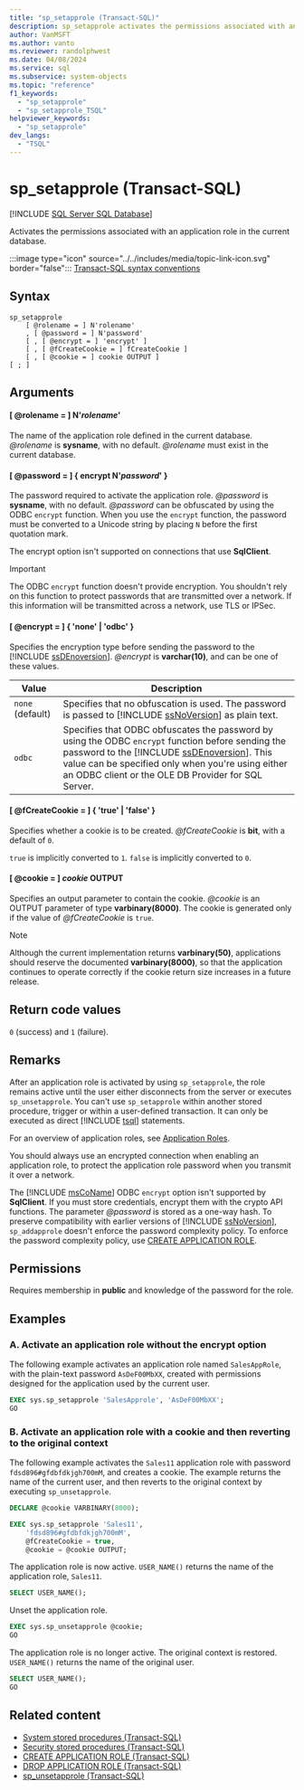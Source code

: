 ```yaml
---
title: "sp_setapprole (Transact-SQL)"
description: sp_setapprole activates the permissions associated with an application role in the current database.
author: VanMSFT
ms.author: vanto
ms.reviewer: randolphwest
ms.date: 04/08/2024
ms.service: sql
ms.subservice: system-objects
ms.topic: "reference"
f1_keywords:
  - "sp_setapprole"
  - "sp_setapprole_TSQL"
helpviewer_keywords:
  - "sp_setapprole"
dev_langs:
  - "TSQL"
---
```

# sp_setapprole (Transact-SQL)

[!INCLUDE [SQL Server SQL Database](../../includes/applies-to-version/sql-asdb.md)]

Activates the permissions associated with an application role in the current database.

:::image type="icon" source="../../includes/media/topic-link-icon.svg" border="false"::: [Transact-SQL syntax conventions](../../t-sql/language-elements/transact-sql-syntax-conventions-transact-sql.md)

## Syntax

```syntaxsql
sp_setapprole
    [ @rolename = ] N'rolename'
    , [ @password = ] N'password'
    [ , [ @encrypt = ] 'encrypt' ]
    [ , [ @fCreateCookie = ] fCreateCookie ]
    [ , [ @cookie = ] cookie OUTPUT ]
[ ; ]
```

## Arguments

#### [ @rolename = ] N'*rolename*'

The name of the application role defined in the current database. *@rolename* is **sysname**, with no default. *@rolename* must exist in the current database.

#### [ @password = ] { encrypt N'*password*' }

The password required to activate the application role. *@password* is **sysname**, with no default. *@password* can be obfuscated by using the ODBC `encrypt` function. When you use the `encrypt` function, the password must be converted to a Unicode string by placing `N` before the first quotation mark.

The encrypt option isn't supported on connections that use **SqlClient**.

> [!IMPORTANT]  
> The ODBC `encrypt` function doesn't provide encryption. You shouldn't rely on this function to protect passwords that are transmitted over a network. If this information will be transmitted across a network, use TLS or IPSec.

#### [ @encrypt = ] { 'none' | 'odbc' }

Specifies the encryption type before sending the password to the [!INCLUDE [ssDEnoversion](../../includes/ssdenoversion-md.md)]. *@encrypt* is **varchar(10)**, and can be one of these values.

| Value | Description |
| --- | --- |
| `none` (default) | Specifies that no obfuscation is used. The password is passed to [!INCLUDE [ssNoVersion](../../includes/ssnoversion-md.md)] as plain text. |
| `odbc` | Specifies that ODBC obfuscates the password by using the ODBC `encrypt` function before sending the password to the [!INCLUDE [ssDEnoversion](../../includes/ssdenoversion-md.md)]. This value can be specified only when you're using either an ODBC client or the OLE DB Provider for SQL Server. |

#### [ @fCreateCookie = ] { 'true' | 'false' }

Specifies whether a cookie is to be created. *@fCreateCookie* is **bit**, with a default of `0`.

`true` is implicitly converted to `1`. `false` is implicitly converted to `0`.

#### [ @cookie = ] *cookie* OUTPUT

Specifies an output parameter to contain the cookie. *@cookie* is an OUTPUT parameter of type **varbinary(8000)**. The cookie is generated only if the value of *@fCreateCookie* is `true`.

> [!NOTE]  
> Although the current implementation returns **varbinary(50)**, applications should reserve the documented **varbinary(8000)**, so that the application continues to operate correctly if the cookie return size increases in a future release.

## Return code values

`0` (success) and `1` (failure).

## Remarks

After an application role is activated by using `sp_setapprole`, the role remains active until the user either disconnects from the server or executes `sp_unsetapprole`. You can't use `sp_setapprole`  within another stored procedure, trigger or within a user-defined transaction. It can only be executed as direct [!INCLUDE [tsql](../../includes/tsql-md.md)] statements.

For an overview of application roles, see [Application Roles](../security/authentication-access/application-roles.md).

You should always use an encrypted connection when enabling an application role, to protect the application role password when you transmit it over a network.

The [!INCLUDE [msCoName](../../includes/msconame-md.md)] ODBC `encrypt` option isn't supported by **SqlClient**. If you must store credentials, encrypt them with the crypto API functions. The parameter *@password* is stored as a one-way hash. To preserve compatibility with earlier versions of [!INCLUDE [ssNoVersion](../../includes/ssnoversion-md.md)], `sp_addapprole` doesn't enforce the password complexity policy. To enforce the password complexity policy, use [CREATE APPLICATION ROLE](../../t-sql/statements/create-application-role-transact-sql.md).

## Permissions

Requires membership in **public** and knowledge of the password for the role.

## Examples

### A. Activate an application role without the encrypt option

The following example activates an application role named `SalesAppRole`, with the plain-text password `AsDeF00MbXX`, created with permissions designed for the application used by the current user.

```sql
EXEC sys.sp_setapprole 'SalesApprole', 'AsDeF00MbXX';
GO
```

### B. Activate an application role with a cookie and then reverting to the original context

The following example activates the `Sales11` application role with password `fdsd896#gfdbfdkjgh700mM`, and creates a cookie. The example returns the name of the current user, and then reverts to the original context by executing `sp_unsetapprole`.

```sql
DECLARE @cookie VARBINARY(8000);

EXEC sys.sp_setapprole 'Sales11',
    'fdsd896#gfdbfdkjgh700mM',
    @fCreateCookie = true,
    @cookie = @cookie OUTPUT;
```

The application role is now active. `USER_NAME()` returns the name of the application role, `Sales11`.

```sql
SELECT USER_NAME();
```

Unset the application role.

```sql
EXEC sys.sp_unsetapprole @cookie;
GO
```

The application role is no longer active. The original context is restored. `USER_NAME()` returns the name of the original user.

```sql
SELECT USER_NAME();
GO
```

## Related content

- [System stored procedures (Transact-SQL)](system-stored-procedures-transact-sql.md)
- [Security stored procedures (Transact-SQL)](security-stored-procedures-transact-sql.md)
- [CREATE APPLICATION ROLE (Transact-SQL)](../../t-sql/statements/create-application-role-transact-sql.md)
- [DROP APPLICATION ROLE (Transact-SQL)](../../t-sql/statements/drop-application-role-transact-sql.md)
- [sp_unsetapprole (Transact-SQL)](sp-unsetapprole-transact-sql.md)
